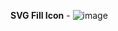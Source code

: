 **SVG Fill Icon** -
![image](https://github.com/user-attachments/assets/7798ff46-5e99-4bef-9702-2bcfe897c778)
